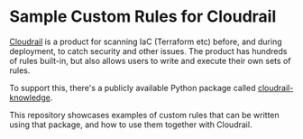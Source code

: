 # Sample Custom Rules for Cloudrail

[Cloudrail](https://www.indeni.com/cloudrail) is a product for scanning IaC (Terraform etc) before, and during deployment, to catch security and other issues. The product has hundreds of rules built-in, but also allows users to write and execute their own sets of rules.

To support this, there's a publicly available Python package called [cloudrail-knowledge](https://github.com/indeni/cloudrail-knowledge).

This repository showcases examples of custom rules that can be written using that package, and how to use them together with Cloudrail.